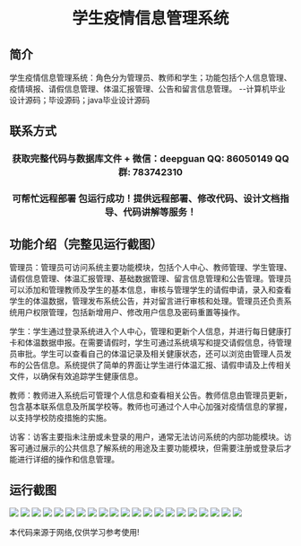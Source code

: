 <p><h1 align="center">学生疫情信息管理系统</h1></p>

## 简介
学生疫情信息管理系统：角色分为管理员、教师和学生；功能包括个人信息管理、疫情填报、请假信息管理、体温汇报管理、公告和留言信息管理。    --计算机毕业设计源码；毕设源码；java毕业设计源码


## 联系方式
<p><h3 align="center">获取完整代码与数据库文件 + 微信：deepguan QQ: 86050149 QQ群: 783742310</h3></p>
<p><h3 align="center">可帮忙远程部署 包运行成功！提供远程部署、修改代码、设计文档指导、代码讲解等服务！</h3></p>

## 功能介绍（完整见运行截图）
管理员：管理员可访问系统主要功能模块，包括个人中心、教师管理、学生管理、请假信息管理、体温汇报管理、基础数据管理、留言信息管理和公告管理。管理员可以添加和管理教师及学生的基本信息，审核与管理学生的请假申请，录入和查看学生的体温数据，管理发布系统公告，并对留言进行审核和处理。管理员还负责系统用户权限管理，包括新增用户、修改用户信息及密码重置等操作。

学生：学生通过登录系统进入个人中心，管理和更新个人信息，并进行每日健康打卡和体温数据申报。在需要请假时，学生可通过系统填写和提交请假信息，待管理员审批。学生可以查看自己的体温记录及相关健康状态，还可以浏览由管理人员发布的公告信息。系统提供了简单的界面让学生进行体温汇报、请假申请及上传相关文件，以确保有效追踪学生健康信息。

教师：教师进入系统后可管理个人信息和查看相关公告。教师信息由管理员更新，包含基本联系信息及所属学校等。教师也可通过个人中心加强对疫情信息的掌握，以支持学校防疫措施的实施。

访客：访客主要指未注册或未登录的用户，通常无法访问系统的内部功能模块。访客可通过展示的公共信息了解系统的用途及主要功能模块，但需要注册或登录后才能进行详细的操作和信息管理。


## 运行截图
![](https://bs-1329754181.cos.ap-shanghai.myqcloud.com/ssm/StudentEpidemicInformationManagementSystem/img/001.jpg)
![](https://bs-1329754181.cos.ap-shanghai.myqcloud.com/ssm/StudentEpidemicInformationManagementSystem/img/002.jpg)
![](https://bs-1329754181.cos.ap-shanghai.myqcloud.com/ssm/StudentEpidemicInformationManagementSystem/img/003.jpg)
![](https://bs-1329754181.cos.ap-shanghai.myqcloud.com/ssm/StudentEpidemicInformationManagementSystem/img/004.jpg)
![](https://bs-1329754181.cos.ap-shanghai.myqcloud.com/ssm/StudentEpidemicInformationManagementSystem/img/005.jpg)
![](https://bs-1329754181.cos.ap-shanghai.myqcloud.com/ssm/StudentEpidemicInformationManagementSystem/img/006.jpg)
![](https://bs-1329754181.cos.ap-shanghai.myqcloud.com/ssm/StudentEpidemicInformationManagementSystem/img/007.jpg)
![](https://bs-1329754181.cos.ap-shanghai.myqcloud.com/ssm/StudentEpidemicInformationManagementSystem/img/008.jpg)
![](https://bs-1329754181.cos.ap-shanghai.myqcloud.com/ssm/StudentEpidemicInformationManagementSystem/img/009.jpg)
![](https://bs-1329754181.cos.ap-shanghai.myqcloud.com/ssm/StudentEpidemicInformationManagementSystem/img/010.jpg)
![](https://bs-1329754181.cos.ap-shanghai.myqcloud.com/ssm/StudentEpidemicInformationManagementSystem/img/011.jpg)
![](https://bs-1329754181.cos.ap-shanghai.myqcloud.com/ssm/StudentEpidemicInformationManagementSystem/img/012.jpg)
![](https://bs-1329754181.cos.ap-shanghai.myqcloud.com/ssm/StudentEpidemicInformationManagementSystem/img/013.jpg)
![](https://bs-1329754181.cos.ap-shanghai.myqcloud.com/ssm/StudentEpidemicInformationManagementSystem/img/014.jpg)
![](https://bs-1329754181.cos.ap-shanghai.myqcloud.com/ssm/StudentEpidemicInformationManagementSystem/img/015.jpg)
![](https://bs-1329754181.cos.ap-shanghai.myqcloud.com/ssm/StudentEpidemicInformationManagementSystem/img/016.jpg)
![](https://bs-1329754181.cos.ap-shanghai.myqcloud.com/ssm/StudentEpidemicInformationManagementSystem/img/017.jpg)
![](https://bs-1329754181.cos.ap-shanghai.myqcloud.com/ssm/StudentEpidemicInformationManagementSystem/img/018.jpg)
![](https://bs-1329754181.cos.ap-shanghai.myqcloud.com/ssm/StudentEpidemicInformationManagementSystem/img/019.jpg)
![](https://bs-1329754181.cos.ap-shanghai.myqcloud.com/ssm/StudentEpidemicInformationManagementSystem/img/020.jpg)
![](https://bs-1329754181.cos.ap-shanghai.myqcloud.com/ssm/StudentEpidemicInformationManagementSystem/img/021.jpg)

<p>本代码来源于网络,仅供学习参考使用!</p>
